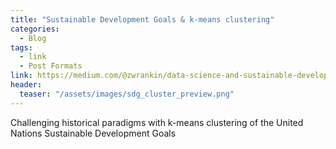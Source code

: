 ```yaml
---
title: "Sustainable Development Goals & k-means clustering"
categories:
  - Blog
tags:
  - link
  - Post Formats
link: https://medium.com/@zwrankin/data-science-and-sustainable-development-challenging-historical-paradigms-with-k-means-b1b39305e3e7
header: 
  teaser: "/assets/images/sdg_cluster_preview.png"
---
```


Challenging historical paradigms with k-means clustering of the United Nations Sustainable Development Goals

